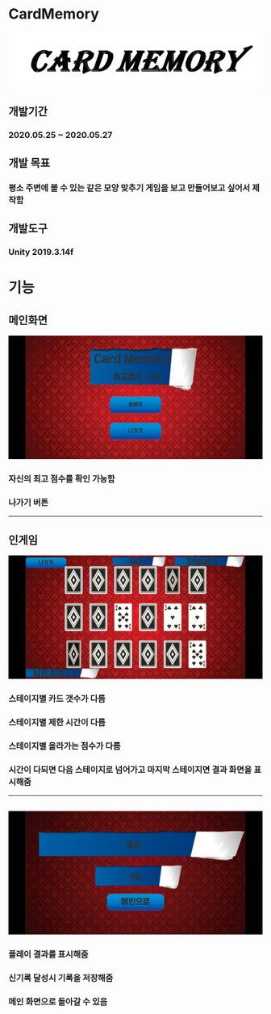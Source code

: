 # CardMemory
<img src="https://github.com/NameLoki/CardMemory/blob/master/image/logo.png">

## 개발기간
### 2020.05.25 ~ 2020.05.27
## 개발 목표
### 평소 주변에 볼 수 있는 같은 모양 맞추기 게임을 보고 만들어보고 싶어서 제작함
## 개발도구
### Unity 2019.3.14f
# 기능
## 메인화면

<img src="https://github.com/NameLoki/CardMemory/blob/master/image/1.jpg">

### 자신의 최고 점수를 확인 가능함
### 나가기 버튼

<hr>

## 인게임

<img src="https://github.com/NameLoki/CardMemory/blob/master/image/3.jpg">

### 스테이지별 카드 갯수가 다름
### 스테이지별 제한 시간이 다름
### 스테이지별 올라가는 점수가 다름
### 시간이 다되면 다음 스테이지로 넘어가고 마지막 스테이지면 결과 화면을 표시해줌

<hr>

## 

<img src="https://github.com/NameLoki/CardMemory/blob/master/image/2.jpg">

### 플레이 결과를 표시해줌
### 신기록 달성시 기록을 저장해줌
### 메인 화면으로 돌아갈 수 있음
